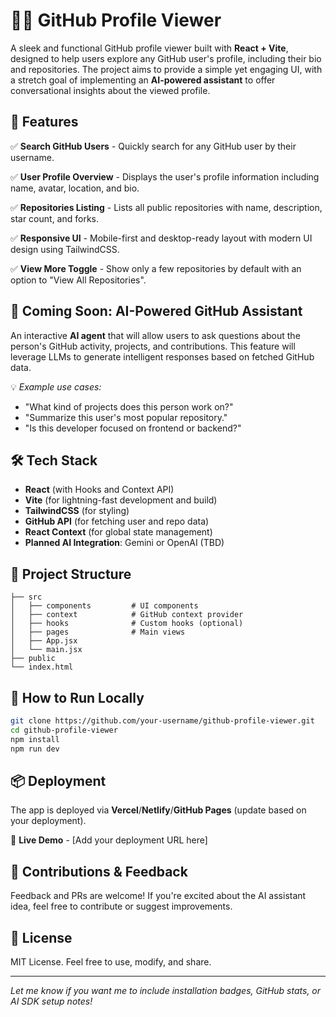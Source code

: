 # 🧑‍💻 GitHub Profile Viewer

A sleek and functional GitHub profile viewer built with **React + Vite**, designed to help users explore any GitHub user's profile, including their bio and repositories. The project aims to provide a simple yet engaging UI, with a stretch goal of implementing an **AI-powered assistant** to offer conversational insights about the viewed profile.

## 🚀 Features

✅ **Search GitHub Users** - Quickly search for any GitHub user by their username.

✅ **User Profile Overview** - Displays the user's profile information including name, avatar, location, and bio.

✅ **Repositories Listing** - Lists all public repositories with name, description, star count, and forks.

✅ **Responsive UI** - Mobile-first and desktop-ready layout with modern UI design using TailwindCSS.

✅ **View More Toggle** - Show only a few repositories by default with an option to "View All Repositories".

## 🔮 Coming Soon: AI-Powered GitHub Assistant

An interactive **AI agent** that will allow users to ask questions about the person's GitHub activity, projects, and contributions. This feature will leverage LLMs to generate intelligent responses based on fetched GitHub data.

💡 *Example use cases:*
* "What kind of projects does this person work on?"
* "Summarize this user's most popular repository."
* "Is this developer focused on frontend or backend?"

## 🛠️ Tech Stack

* **React** (with Hooks and Context API)
* **Vite** (for lightning-fast development and build)
* **TailwindCSS** (for styling)
* **GitHub API** (for fetching user and repo data)
* **React Context** (for global state management)
* **Planned AI Integration**: Gemini or OpenAI (TBD)

## 📂 Project Structure

```
├── src
│   ├── components         # UI components
│   ├── context            # GitHub context provider
│   ├── hooks              # Custom hooks (optional)
│   ├── pages              # Main views
│   ├── App.jsx
│   └── main.jsx
├── public
└── index.html
```

## 🧪 How to Run Locally

```bash
git clone https://github.com/your-username/github-profile-viewer.git
cd github-profile-viewer
npm install
npm run dev
```

## 📦 Deployment

The app is deployed via **Vercel**/**Netlify**/**GitHub Pages** (update based on your deployment).

🔗 **Live Demo** - [Add your deployment URL here]

## 🙌 Contributions & Feedback

Feedback and PRs are welcome! If you're excited about the AI assistant idea, feel free to contribute or suggest improvements.

## 📄 License

MIT License. Feel free to use, modify, and share.

---

*Let me know if you want me to include installation badges, GitHub stats, or AI SDK setup notes!*